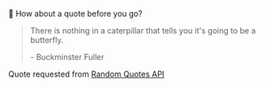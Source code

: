 📣 How about a quote before you go?

> There is nothing in a caterpillar that tells you it's going to be a butterfly.
>
> <p>- Buckminster Fuller</p>

Quote requested from [Random Quotes API](https://github.com/lukePeavey/quotable)
